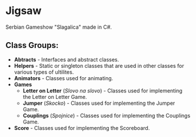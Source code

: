 # Jigsaw

Serbian Gameshow "Slagalica" made in C#.

## Class Groups:

* __Abtracts__ - Interfaces and abstract classes.
* __Helpers__ - Static or singleton classes that are used in other classes for various types of ultilites.
* __Animators__ - Classes used for animating.
* __Games__ 
  * __Letter on Letter__ (*Slovo na slovo*) - Classes used for implementing the Letter on Letter Game.
  * __Jumper__ (*Skocko*) - Classes used for implementing the Jumper Game.
  * __Couplings__ (*Spojnice*) - Classes used for implementing the Couplings Game.
* __Score__ - Classes used for implementing the Scoreboard.


